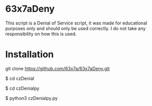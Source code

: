 # 63x7aDeny
This script is a Denial of Service script, it was made for educational purposes only and should only be used correctly. I do not take any responsibility on how this is used.
# Installation
git clone https://github.com/63x7a/63x7aDeny.git

$ cd czDenial

$ cd czDenialpy

$ python3 czDenialpy.py
